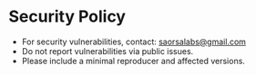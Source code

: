 # Security Policy

- For security vulnerabilities, contact: saorsalabs@gmail.com
- Do not report vulnerabilities via public issues.
- Please include a minimal reproducer and affected versions.
